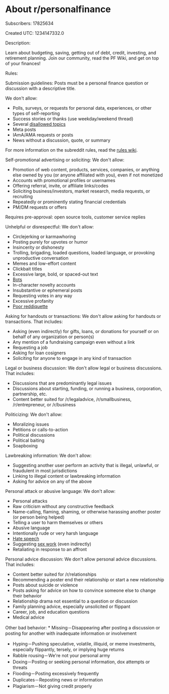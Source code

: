 # About r/personalfinance

Subscribers: 17825634

Created UTC: 1234147332.0

Description:

Learn about budgeting, saving, getting out of debt, credit, investing, and retirement planning. Join our community, read the PF Wiki, and get on top of your finances!

Rules:

Submission guidelines: Posts must be a personal finance question or discussion with a descriptive title.

We don't allow:

* Polls, surveys, or requests for personal data, experiences, or other types of self-reporting
* Success stories or thanks (use weekday/weekend thread)
* Several [disallowed topics](http://bit.ly/3mxqnSl)
* Meta posts
* IAmA/AMA requests or posts
* News without a discussion, quote, or summary

For more information on the subreddit rules, read the [rules wiki](/r/personalfinance/w/rules).

Self-promotional advertising or soliciting: We don't allow:

* Promotion of web content, products, services, companies, or anything else owned by you (or anyone affiliated with you), even if not monetized
* Accounts with promotional profiles or usernames
* Offering referral, invite, or affiliate links/codes
* Soliciting business/investors, market research, media requests, or recruiting
* Repeatedly or prominently stating financial credentials
* PM/DM requests or offers

Requires pre-approval: open source tools, customer service replies

Unhelpful or disrespectful: We don't allow:

* Circlejerking or karmawhoring
* Posting purely for upvotes or humor
* Insincerity or dishonesty
* Trolling, brigading, loaded questions, loaded language, or provoking unproductive conversation
* Memes and low-effort content
* Clickbait titles
* Excessive large, bold, or spaced-out text
* [Bots](http://bit.ly/3GJH5om)
* In-character novelty accounts
* Insubstantive or ephemeral posts
* Requesting votes in any way
* Excessive profanity
* [Poor reddiquette](http://bit.ly/2vKxaO6)

Asking for handouts or transactions: We don't allow asking for handouts or transactions.  That includes:

* Asking (even indirectly) for gifts, loans, or donations for yourself or on behalf of any organization or person(s)
* Any mention of a fundraising campaign even without a link
* Requesting a job
* Asking for loan cosigners
* Soliciting for anyone to engage in any kind of transaction

Legal or business discussion: We don't allow legal or business discussions. That includes:

- Discussions that are predominantly legal issues
- Discussions about starting, funding, or running a business, corporation, partnership, etc.
- Content better suited for /r/legaladvice, /r/smallbusiness, /r/entrepreneur, or /r/business

Politicizing: We don't allow:

- Moralizing issues
- Petitions or calls-to-action
- Political discussions
- Political baiting
- Soapboxing


Lawbreaking information: We don't allow:

* Suggesting another user perform an activity that is illegal, unlawful, or fraudulent in most jurisdictions
* Linking to illegal content or lawbreaking information
* Asking for advice on any of the above

Personal attack or abusive language: We don't allow:

* Personal attacks
 * Raw criticism without any constructive feedback
 * Name-calling, flaming, shaming, or otherwise harassing another poster (or person being helped)
 * Telling a user to harm themselves or others
* Abusive language
 * Intentionally rude or very harsh language
 * [Hate speech](/r/personalfinance/wiki/rules#wiki_definitions)
 * Suggesting [sex work](/r/personalfinance/wiki/rules#wiki_definitions) (even indirectly)
 * Retaliating in response to an affront

Personal advice discussion: We don't allow personal advice discussions. That includes:

* Content better suited for /r/relationships
* Recommending a poster end their relationship or start a new relationship
* Posts about suicide or violence
* Posts asking for advice on how to convince someone else to change their behavior
* Relationship drama not essential to a question or discussion
* Family planning advice, especially unsolicited or flippant
* Career, job, and education questions
* Medical advice

Other bad behavior: * Missing－Disappearing after posting a discussion or posting for another with inadequate information or involvement
* Hyping－Pushing speculative, volatile, illiquid, or meme investments, especially flippantly, tersely, or implying huge returns
* Rabble rousing－We're not your personal army
* Doxing－Posting or seeking personal information, dox attempts or threats
* Flooding－Posting excessively frequently
* Duplicates－Reposting news or information
* Plagiarism－Not giving credit properly

